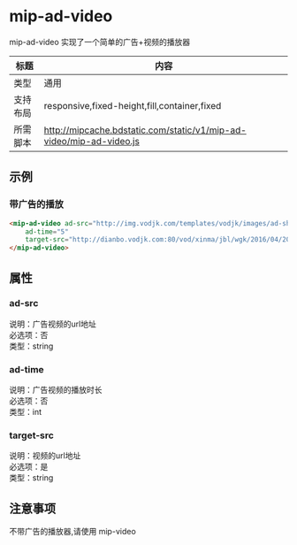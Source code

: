 # mip-ad-video
mip-ad-video 实现了一个简单的广告+视频的播放器

标题|内容
----|----
类型|通用
支持布局|responsive,fixed-height,fill,container,fixed
所需脚本|http://mipcache.bdstatic.com/static/v1/mip-ad-video/mip-ad-video.js

## 示例

### 带广告的播放
```html
<mip-ad-video ad-src="http://img.vodjk.com/templates/vodjk/images/ad-shipin/ad-pc-qfk.mp4"
    ad-time="5"
    target-src="http://dianbo.vodjk.com:80/vod/xinma/jbl/wgk/2016/04/20/499DBA6FFCD74fc195C4C59859BDA08C.mp4">
</mip-ad-video>
``` 

## 属性

### ad-src
说明：广告视频的url地址  
必选项：否  
类型：string  

### ad-time
说明：广告视频的播放时长  
必选项：否  
类型：int

### target-src
说明：视频的url地址    
必选项：是  
类型：string

## 注意事项  
不带广告的播放器,请使用 mip-video
